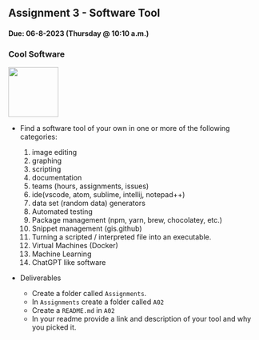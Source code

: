 ## Assignment 3 - Software Tool
#### Due: 06-8-2023 (Thursday @ 10:10 a.m.)

### Cool Software

<img src="https://at-cdn-s02.audiotool.com/2018/04/24/users/walkie_talkie/avatar256x256-bd131d734ae54f8ab8e874fab3b5ba55.jpg" width="100">

- Find a software tool of your own in one or more of the following categories:
    1. image editing
    1. graphing
    1. scripting 
    1. documentation
    1. teams (hours, assignments, issues)
    1. ide(vscode, atom, sublime, intellij, notepad++)
    1. data set (random data) generators
    1. Automated testing
    1. Package management (npm, yarn, brew, chocolatey, etc.)
    1. Snippet management (gis.github)
    1. Turning a scripted / interpreted file into an executable. 
    1. Virtual Machines (Docker)
    2. Machine Learning
    3. ChatGPT like software
    
- Deliverables
  - Create a folder called `Assignments`.
  - In `Assignments` create a folder called `A02`
  - Create a `README.md` in `A02`
  - In your readme provide a link and description of your tool and why you picked it.

  
